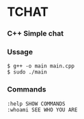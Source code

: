 # TCHAT

### C++ Simple chat

### Ussage

```shell
$ g++ -o main main.cpp
$ sudo ./main
```

### Commands

```
:help SHOW COMMANDS
:whoami SEE WHO YOU ARE
```
